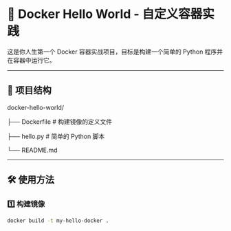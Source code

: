 # 🐳 Docker Hello World - 自定义容器实践

这是你人生第一个 Docker 容器实战项目，目标是构建一个简单的 Python 程序并在容器中运行它。

---

## 🚧 项目结构

docker-hello-world/

├── Dockerfile # 构建镜像的定义文件

├── hello.py # 简单的 Python 脚本

└── README.md


---

## 🛠 使用方法

### 1️⃣ 构建镜像

```bash
docker build -t my-hello-docker .


